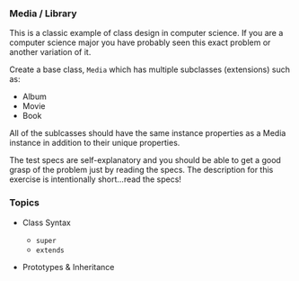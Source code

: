 ### Media / Library

This is a classic example of class design in computer science. If you are a computer science major you have probably seen this exact problem or another variation of it.

Create a base class, `Media` which has multiple subclasses (extensions) such as:

- Album
- Movie
- Book

All of the sublcasses should have the same instance properties as a Media instance in addition to their unique properties.

The test specs are self-explanatory and you should be able to get a good grasp of the problem just by reading the specs. The description for this exercise is intentionally short...read the specs!

### Topics

- Class Syntax

  - `super`
  - `extends`

- Prototypes & Inheritance
